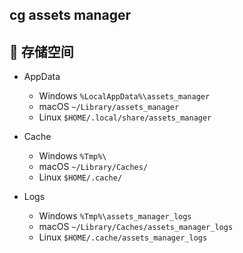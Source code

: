﻿## cg assets manager


## 📁 存储空间
- AppData
    - Windows ```%LocalAppData%\assets_manager```
    - macOS ```~/Library/assets_manager```
    - Linux ```$HOME/.local/share/assets_manager```

- Cache
    - Windows ```%Tmp%\```
    - macOS ```~/Library/Caches/```
    - Linux ```$HOME/.cache/```

- Logs
    - Windows ```%Tmp%\assets_manager_logs```
    - macOS ```~/Library/Caches/assets_manager_logs```
    - Linux ```$HOME/.cache/assets_manager_logs```

